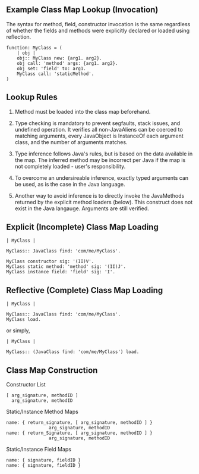 ## Example Class Map Lookup (Invocation)

The syntax for method, field, constructor invocation is the same regardless of whether the fields and methods were explicitly declared or loaded using reflection.

```
function: MyClass = (
    | obj |
    obj:: MyClass new: {arg1. arg2}.
    obj call: 'method' args: {arg1. arg2}.
    obj set: 'field' to: arg1.
    MyClass call: 'staticMethod'.
)
```

## Lookup Rules

1. Method must be loaded into the class map beforehand.

2. Type checking is mandatory to prevent segfaults, stack issues, and undefined operation. It verifies all non-JavaAliens can be coerced to matching arguments, every JavaObject is InstanceOf each argument class, and the number of arguments matches.

3. Type inference follows Java's rules, but is based on the data available in the map. The inferred method may be incorrect per Java if the map is not completely loaded - user's responsibility.

4. To overcome an undersireable inference, exactly typed arguments can be used, as is the case in the Java language.

5. Another way to avoid inference is to directly invoke the JavaMethods returned by the explicit method loaders (below). This construct does not exist in the Java langauge. Arguments are still verified.

## Explicit (Incomplete) Class Map Loading

```
| MyClass | 

MyClass:: JavaClass find: 'com/me/MyClass'.

MyClass constructor sig: '(II)V'.
MyClass static method: 'method' sig: '(II)J'.
MyClass instance field: 'field' sig: 'I'.
```

## Reflective (Complete) Class Map Loading

```
| MyClass | 

MyClass:: JavaClass find: 'com/me/MyClass'.
MyClass load.
```

or simply,

```
| MyClass |

MyClass:: (JavaClass find: 'com/me/MyClass') load.
```

## Class Map Construction

Constructor List

```
[ arg_signature, methodID ]
  arg_signature, methodID
```

Static/Instance Method Maps

```
name: { return_signature, [ arg_signature, methodID ] }
		  	    arg_signature, methodID 
name: {	return_Signature, [ arg_signature, methodID ] }
			    arg_signature, methodID 
```

Static/Instance Field Maps

```
name: { signature, fieldID }
name: { signature, fieldID }
```
